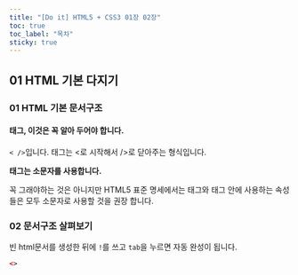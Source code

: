 ```yaml
---
title: "[Do it] HTML5 + CSS3 01장 02장"
toc: true
toc_label: "목차"
sticky: true
---
```


## 01 HTML 기본 다지기

### 01 HTML 기본 문서구조

#### 태그, 이것은 꼭 알아 두어야 합니다.

`< />`입니다.  태그는 <로 시작해서 />로 닫아주는 형식입니다.

<span class="stt">**태그는 소문자를 사용합니다.**</span>

꼭 그래야하는 것은 아니지만 HTML5 표준 명세에서는 태그와 태그 안에 사용하는 속성들은 <span class="hlm">모두 소문자</span>로 사용할 것을 권장 합니다.

### 02 문서구조 살펴보기

빈 html문서를 생성한 뒤에 `!`를  쓰고 `tab`을 누르면 자동 완성이 됩니다.

```html
<>
```



